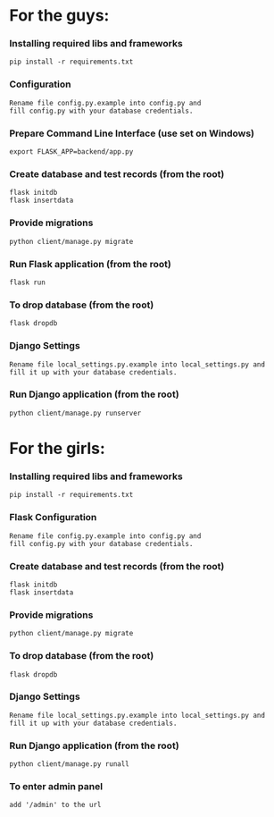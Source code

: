 # For the guys:

### Installing required libs and frameworks
```
pip install -r requirements.txt
```
### Configuration
```
Rename file config.py.example into config.py and 
fill config.py with your database credentials.
```
### Prepare Command Line Interface (use set on Windows)
```
export FLASK_APP=backend/app.py
```
### Create database and test records (from the root)
```
flask initdb
flask insertdata
```
### Provide migrations
```
python client/manage.py migrate
```
### Run Flask application (from the root)
```
flask run
```

### To drop database (from the root)
```
flask dropdb
```

### Django Settings
```
Rename file local_settings.py.example into local_settings.py and
fill it up with your database credentials.
```

### Run Django application (from the root)
```
python client/manage.py runserver
```

#
# For the girls:

### Installing required libs and frameworks
```
pip install -r requirements.txt
```
### Flask Configuration
```
Rename file config.py.example into config.py and
fill config.py with your database credentials.
```

### Create database and test records (from the root)
```
flask initdb
flask insertdata
```
### Provide migrations
```
python client/manage.py migrate
```
### To drop database (from the root)
```
flask dropdb
```

### Django Settings
```
Rename file local_settings.py.example into local_settings.py and
fill it up with your database credentials.
```

### Run Django application (from the root)
```
python client/manage.py runall
```

### To enter admin panel
```
add '/admin' to the url
```
